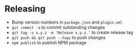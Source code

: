 # Releasing

- Bump version numbers in `package.json` and `plugin.xml`
- `git commit -a` to commit outstanding changes
- `git tag -s x.y.z -m 'Release x.y.z.'` to create release tag
- `git push && git push --tags` to push changes
- `npm publish` to publish NPM package
